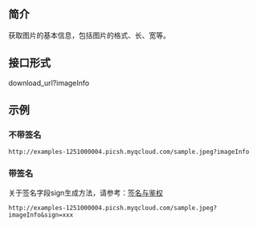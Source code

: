 ## 简介
获取图片的基本信息，包括图片的格式、长、宽等。
## 接口形式
download_url?imageInfo

## 示例

### 不带签名

```
http://examples-1251000004.picsh.myqcloud.com/sample.jpeg?imageInfo
```

### 带签名
关于签名字段sign生成方法，请参考：[签名与鉴权](/document/product/460/6968)

```
http://examples-1251000004.picsh.myqcloud.com/sample.jpeg?imageInfo&sign=xxx
```

